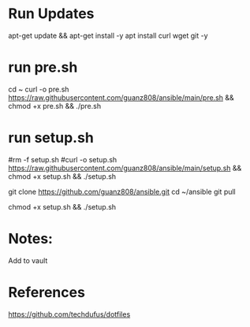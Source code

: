 # Run Updates
apt-get update && apt-get install -y
apt install curl wget git -y

# run pre.sh
cd ~
curl -o pre.sh https://raw.githubusercontent.com/guanz808/ansible/main/pre.sh && chmod +x pre.sh && ./pre.sh

# run setup.sh
#rm -f setup.sh
#curl -o setup.sh https://raw.githubusercontent.com/guanz808/ansible/main/setup.sh && chmod +x setup.sh && ./setup.sh

git clone https://github.com/guanz808/ansible.git
cd ~/ansible
git pull

chmod +x setup.sh && ./setup.sh


# Notes:
Add <userName> to vault

# References
https://github.com/techdufus/dotfiles